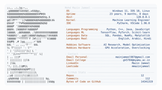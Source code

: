 <picture>
  <source srcset="https://raw.githubusercontent.com/mmazinjameel/mmazinjameel/main/dark_mode.svg?v=1754417862" media="(prefers-color-scheme: dark)">
  <img src="https://raw.githubusercontent.com/mmazinjameel/mmazinjameel/main/light_mode.svg?v=1754417862">
</picture>
